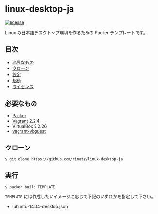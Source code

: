 # linux-desktop-ja

[![license](https://img.shields.io/badge/LICENSE-MIT-blue.svg)](LICENSE)

Linux の日本語デスクトップ環境を作るための Packer テンプレートです。

## 目次

- [必要なもの](#必要なもの)
- [クローン](#クローン)
- [設定](#設定)
- [起動](#起動)
- [ライセンス](#ライセンス)

## 必要なもの

- [Packer]
- [Vagrant] 2.2.4
- [VirtualBox] 5.2.26
- [vagrant-vbguest]

[Packer]: https://www.packer.io/
[Vagrant]: https://www.vagrantup.com/
[VirtualBox]: https://www.virtualbox.org/
[vagrant-vbguest]: https://github.com/dotless-de/vagrant-vbguest

## クローン

```shell
$ git clone https://github.com/rinatz/linux-desktop-ja
```

## 実行

```shell
$ packer build TEMPLATE
```

`TEMPLATE` には作成したいイメージに応じて下記のいずれかを指定して下さい。

- lubuntu-14.04-desktop.json
